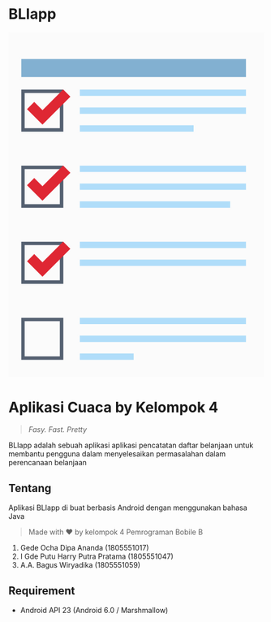 # BLIapp
 
![iconapp](https://github.com/bagushikano/BLIapp/blob/main/app/src/main/res/drawable-v24/icon_splash.png)

# Aplikasi Cuaca by Kelompok 4
> *Fasy. Fast. Pretty*
>
BLIapp adalah sebuah aplikasi aplikasi pencatatan daftar belanjaan untuk membantu pengguna dalam menyelesaikan permasalahan dalam perencanaan belanjaan


## Tentang
Aplikasi BLIapp di buat berbasis Android dengan menggunakan bahasa Java
> Made with ❤ by kelompok 4 Pemrograman Bobile B
 1. Gede Ocha Dipa Ananda (1805551017)
 2. I Gde Putu Harry Putra Pratama (1805551047)
 3. A.A. Bagus Wiryadika (1805551059)


## Requirement

 - Android API 23 (Android 6.0 / Marshmallow)
